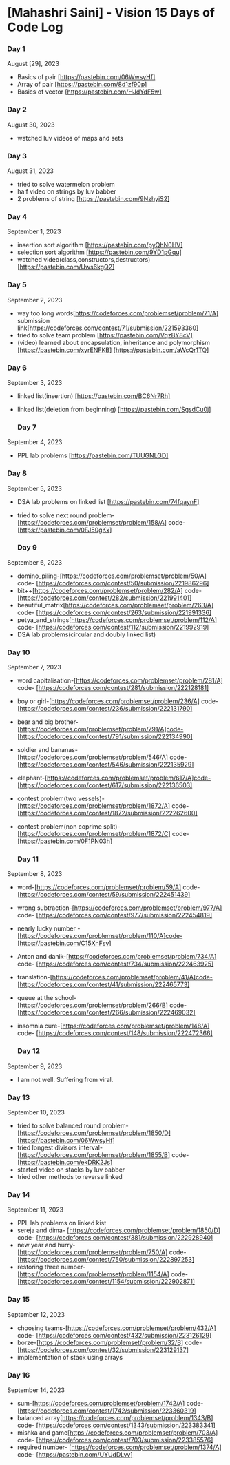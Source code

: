 # [Mahashri Saini] - Vision 15 Days of Code Log

### Day 1

August [29], 2023

- Basics of pair
  [https://pastebin.com/06WwsyHf]
- Array of pair
  [https://pastebin.com/8d1zf90p]
- Basics of vector
   [https://pastebin.com/HJdYdF5w]


 ### Day 2

August 30, 2023

- watched luv videos of maps and sets
  

 ### Day 3

August 31, 2023

- tried to solve watermelon problem
- half video on strings by luv babber
- 2 problems of string
   [https://pastebin.com/9NzhyjS2]


### Day 4

September 1, 2023

- insertion sort algorithm
  [https://pastebin.com/pyQhN0HV]
- selection sort algorithm
  [https://pastebin.com/9YD1pGqu]
- watched video(class,constructors,destructors)
   [https://pastebin.com/Uws6kgQ2]


 ### Day 5

September 2, 2023

- way too long words[https://codeforces.com/problemset/problem/71/A]
  submission link[https://codeforces.com/contest/71/submission/221593360]
- tried to solve team problem
  [https://pastebin.com/VqzBY8cV]
- (video) learned about encapsulation, inheritance and polymorphism
   [https://pastebin.com/xyrENFKB]
   [https://pastebin.com/aWcQr1TQ]


### Day 6

September 3, 2023

- linked list(insertion)
  [https://pastebin.com/BC6Nr7Rh]
- linked list(deletion from beginning)
  [https://pastebin.com/SgsdCu0j]



  ### Day 7

September 4, 2023

- PPL lab problems
  [https://pastebin.com/TUUGNLGD]


### Day 8

September 5, 2023

- DSA lab problems on linked list
  [https://pastebin.com/74fqaynF]
- tried to solve next round problem- [https://codeforces.com/problemset/problem/158/A]
  code-[https://pastebin.com/0FJ50gKx]


  ### Day 9

September 6, 2023

- domino_piling-[https://codeforces.com/problemset/problem/50/A] code-
  [https://codeforces.com/contest/50/submission/221986296]
- bit++[https://codeforces.com/problemset/problem/282/A] code-
  [https://codeforces.com/contest/282/submission/221991401]
- beautiful_matrix[https://codeforces.com/problemset/problem/263/A] code-
   [https://codeforces.com/contest/263/submission/221991336]
- petya_and_strings[https://codeforces.com/problemset/problem/112/A] code-
   [https://codeforces.com/contest/112/submission/221992919]
- DSA lab problems(circular and doubly linked list)


### Day 10

September 7, 2023

- word capitalisation-[https://codeforces.com/problemset/problem/281/A] code-
  [https://codeforces.com/contest/281/submission/222128181]
- boy or girl-[https://codeforces.com/problemset/problem/236/A] code-
  [https://codeforces.com/contest/236/submission/222131790]
- bear and big brother-[https://codeforces.com/problemset/problem/791/A]code-
   [https://codeforces.com/contest/791/submission/222134990]
- soldier and bananas-[https://codeforces.com/problemset/problem/546/A] code-
   [https://codeforces.com/contest/546/submission/222135929]
- elephant-[https://codeforces.com/problemset/problem/617/A]code-
   [https://codeforces.com/contest/617/submission/222136503]
- contest problem(two vessels)-[https://codeforces.com/problemset/problem/1872/A] code- 
  [https://codeforces.com/contest/1872/submission/222262600]
- contest problem(non coprime split)-[https://codeforces.com/problemset/problem/1872/C] code- 
  [https://pastebin.com/0F1PN03h]


  ### Day 11

September 8, 2023

- word-[https://codeforces.com/problemset/problem/59/A] code-
  [https://codeforces.com/contest/59/submission/222451439]
- wrong subtraction-[https://codeforces.com/problemset/problem/977/A] code-
  [https://codeforces.com/contest/977/submission/222454819]
- nearly lucky number -[https://codeforces.com/problemset/problem/110/A]code-
   [https://pastebin.com/C15XnFsv]
- Anton and danik-[https://codeforces.com/problemset/problem/734/A] code-
   [https://codeforces.com/contest/734/submission/222463925]
- translation-[https://codeforces.com/problemset/problem/41/A]code-
   [https://codeforces.com/contest/41/submission/222465773]
- queue at the school-[https://codeforces.com/problemset/problem/266/B] code- 
  [https://codeforces.com/contest/266/submission/222469032]
- insomnia cure-[https://codeforces.com/problemset/problem/148/A] code- 
  [https://codeforces.com/contest/148/submission/222472366]


  ### Day 12

September 9, 2023

- I am not well. Suffering from viral.
 

 ### Day 13

September 10, 2023

- tried to solve balanced round problem- [https://codeforces.com/problemset/problem/1850/D]
  [https://pastebin.com/06WwsyHf]
- tried longest divisors interval- [https://codeforces.com/problemset/problem/1855/B] code-[https://pastebin.com/ekDRK2Js]
- started video on stacks by luv babber 
- tried other methods to reverse linked 


 ### Day 14

September 11, 2023

- PPL lab problems on linked kist
- sereja and dima- [https://codeforces.com/problemset/problem/1850/D] code-  [https://codeforces.com/contest/381/submission/222928940]
- new year and hurry- [https://codeforces.com/problemset/problem/750/A] code-  [https://codeforces.com/contest/750/submission/222897253]
- restoring three number- [https://codeforces.com/problemset/problem/1154/A] code-  [https://codeforces.com/contest/1154/submission/222902871]


### Day 15

September 12, 2023

- choosing teams-[https://codeforces.com/problemset/problem/432/A] code-
  [https://codeforces.com/contest/432/submission/223126129]
- borze-[https://codeforces.com/problemset/problem/32/B] code-
  [https://codeforces.com/contest/32/submission/223129137]
- implementation of stack using arrays


### Day 16

September 14, 2023

- sum-[https://codeforces.com/problemset/problem/1742/A] code-
  [https://codeforces.com/contest/1742/submission/223360319]
- balanced array[https://codeforces.com/problemset/problem/1343/B] code-
  [https://codeforces.com/contest/1343/submission/223383341]
- mishka and game[https://codeforces.com/problemset/problem/703/A] code-
   [https://codeforces.com/contest/703/submission/223385576]
- required number- [https://codeforces.com/problemset/problem/1374/A] code-
   [https://pastebin.com/UYUdDLvv]





